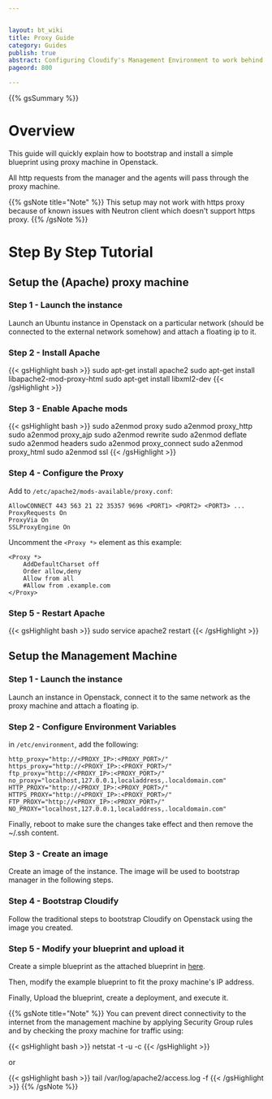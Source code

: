 ```yaml
---


layout: bt_wiki
title: Proxy Guide
category: Guides
publish: true
abstract: Configuring Cloudify's Management Environment to work behind a proxy
pageord: 800

---
```



{{% gsSummary %}}

# Overview

This guide will quickly explain how to bootstrap and install a simple blueprint using proxy machine in Openstack.

All http requests from the manager and the agents will pass through the proxy machine.

{{% gsNote title="Note" %}}
This setup may not work with https proxy because of known issues with Neutron client which doesn't support https proxy.
{{% /gsNote %}}

# Step By Step Tutorial

## Setup the (Apache) proxy machine

### Step 1 - Launch the instance

Launch an Ubuntu instance in Openstack on a particular network (should be connected to the external network somehow) and attach a floating ip to it.

### Step 2 - Install Apache

{{< gsHighlight  bash  >}}
sudo apt-get install apache2
sudo apt-get install libapache2-mod-proxy-html
sudo apt-get install libxml2-dev
{{< /gsHighlight >}}

### Step 3 - Enable Apache mods

{{< gsHighlight  bash  >}}
sudo a2enmod proxy
sudo a2enmod proxy_http
sudo a2enmod proxy_ajp
sudo a2enmod rewrite
sudo a2enmod deflate
sudo a2enmod headers
sudo a2enmod proxy_connect
sudo a2enmod proxy_html
sudo a2enmod ssl
{{< /gsHighlight >}}


### Step 4 - Configure the Proxy

Add to `/etc/apache2/mods-available/proxy.conf`:

    AllowCONNECT 443 563 21 22 35357 9696 <PORT1> <PORT2> <PORT3> ...
    ProxyRequests On
    ProxyVia On
    SSLProxyEngine On

Uncomment the `<Proxy *>` element as this example:

    <Proxy *>
        AddDefaultCharset off
        Order allow,deny
        Allow from all
        #Allow from .example.com
    </Proxy>

### Step 5 - Restart Apache

{{< gsHighlight  bash  >}}
sudo service apache2 restart
{{< /gsHighlight >}}

## Setup the Management Machine

### Step 1 - Launch the instance

Launch an instance in Openstack, connect it to the same network as the proxy machine and attach a floating ip.

### Step 2 - Configure Environment Variables

in `/etc/environment`, add the following:

    http_proxy="http://<PROXY_IP>:<PROXY_PORT>/"
    https_proxy="http://<PROXY_IP>:<PROXY_PORT>/"
    ftp_proxy="http://<PROXY_IP>:<PROXY_PORT>/"
    no_proxy="localhost,127.0.0.1,localaddress,.localdomain.com"
    HTTP_PROXY="http://<PROXY_IP>:<PROXY_PORT>/"
    HTTPS_PROXY="http://<PROXY_IP>:<PROXY_PORT>/"
    FTP_PROXY="http://<PROXY_IP>:<PROXY_PORT>/"
    NO_PROXY="localhost,127.0.0.1,localaddress,.localdomain.com"

Finally, reboot to make sure the changes take effect and then remove the ~/.ssh content.

### Step 3 - Create an image

Create an image of the instance. The image will be used to bootstrap manager in the following steps.

### Step 4 - Bootstrap Cloudify

Follow the traditional steps to bootstrap Cloudify on Openstack using the image you created.

### Step 5 - Modify your blueprint and upload it

Create a simple blueprint as the attached blueprint in [here](https://cloudifysource.atlassian.net/browse/CFY-1220).

Then, modify the example blueprint to fit the proxy machine's IP address.

Finally, Upload the blueprint, create a deployment, and execute it.

{{% gsNote title="Note" %}}
You can prevent direct connectivity to the internet from the management machine by applying Security Group rules and by checking the proxy machine for traffic using:

{{< gsHighlight  bash  >}}
netstat -t -u -c
{{< /gsHighlight >}}

or

{{< gsHighlight  bash  >}}
tail /var/log/apache2/access.log -f
{{< /gsHighlight >}}
{{% /gsNote %}}